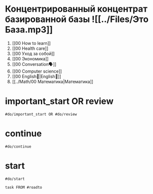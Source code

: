 # Концентрированный концентрат базированной базы ![[../Files/Это База.mp3]]
1. [[00 How to learn]]
2. [[00 Health care]]
3. [[00 Уход за собой]]
4. [[00 Экономика]]
5. [[00 Conversation🗣️]]
6. [[00 Computer science]]
7. [[00 English🏴󠁧󠁢󠁥󠁮󠁧󠁿|English🏴󠁧󠁢󠁥󠁮󠁧󠁿]]
8. [[../Math/00 Математика|Математика]]


# important_start OR review

```query
#do/important_start OR #do/review
```
# continue
```query
#do/continue
```
# start
```query
#do/start
```

```dataview
task FROM #roadto
```